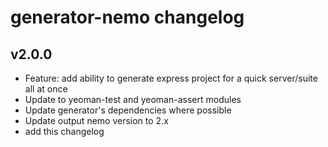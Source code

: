 # generator-nemo changelog

## v2.0.0 

* Feature: add ability to generate express project for a quick server/suite all at once
* Update to yeoman-test and yeoman-assert modules
* Update generator's dependencies where possible
* Update output nemo version to 2.x
* add this changelog
